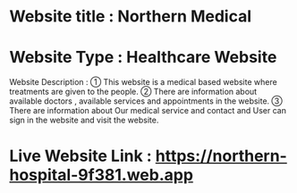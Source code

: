 # Website title : Northern Medical
# Website Type : Healthcare Website

Website Description :
① This website is a medical based website where treatments are given to the people.
② There are information about available doctors , available services and appointments in the website.
③ There are information about Our medical service and contact and User can sign in the website and visit the website.

# Live Website Link : https://northern-hospital-9f381.web.app




